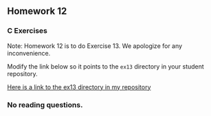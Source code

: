 ## Homework 12

### C Exercises

Note: Homework 12 is to do Exercise 13.  We apologize for any inconvenience.

Modify the link below so it points to the `ex13` directory in your
student repository.

[Here is a link to the ex13 directory in my repository](https://github.com/shrutiyer/ExercisesInC/tree/master/exercises/ex13)


### No reading questions.
